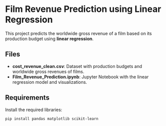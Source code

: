 # Film Revenue Prediction using Linear Regression

This project predicts the worldwide gross revenue of a film based on its production budget using **linear regression**.

## Files

- **cost_revenue_clean.csv**: Dataset with production budgets and worldwide gross revenues of films.
- **Film_Revenue_Prediction.ipynb**: Jupyter Notebook with the linear regression model and visualizations.

## Requirements

Install the required libraries:

```bash
pip install pandas matplotlib scikit-learn